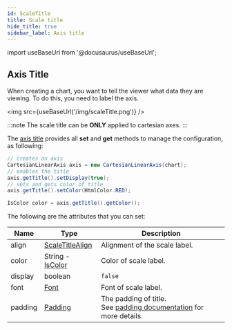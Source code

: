 ```yaml
---
id: ScaleTitle
title: Scale title
hide_title: true
sidebar_label: Axis title
---
```

import useBaseUrl from '@docusaurus/useBaseUrl';

## Axis Title

When creating a chart, you want to tell the viewer what data they are viewing. To do this, you need to label the axis.

<img src={useBaseUrl('/img/scaleTitle.png')} />

:::note
The scale title can be **ONLY** applied to cartesian axes.
:::

The [axis title](http://www.pepstock.org/Charba/3.3/org/pepstock/charba/client/configuration/CartesianScaleTitle.html) provides all **set** and **get** methods to manage the configuration, as following:

```java
// creates an axis
CartesianLinearAxis axis = new CartesianLinearAxis(chart);
// enables the title
axis.getTitle().setDisplay(true);
// sets and gets color of title
axis.getTitle().setColor(HtmlColor.RED);

IsColor color = axis.getTitle().getColor();
```

The following are the attributes that you can set:

| Name | Type | Description
| -----| ---- | -----------
| align | [ScaleTitleAlign](http://www.pepstock.org/Charba/3.3/org/pepstock/charba/client/enums/ScaleTitleAlign.html) | Alignment of the scale label.
| color | String - [IsColor](http://www.pepstock.org/Charba/3.3/org/pepstock/charba/client/colors/IsColor.html) | Color of scale label.
| display | boolean | `false` | If `true`, the scale label is shown.
| font | [Font](http://www.pepstock.org/Charba/3.3/org/pepstock/charba/client/options/Font.html) | Font of scale label.
| padding | [Padding](http://www.pepstock.org/Charba/3.3/org/pepstock/charba/client/configuration/Padding.html) | The padding of title.<br/>See [padding documentation](../configuration/Commons#padding) for more details.
